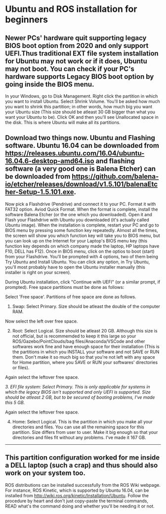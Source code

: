 # Ubuntu and ROS installation for beginners

Newer PCs' hardware quit supporting legacy BIOS boot option from 2020 and only support UEFI.Thus traditional EXT file system installation for Ubuntu may not work or if it does, Ubuntu may not boot. You can check if your PC's hardware supports Legacy BIOS boot option by going inside the BIOS menu.
----------------------------------------------------------------------------------

In your Windows, go to Disk Management. Right click the partition in which you want to install Ubuntu. Select Shrink Volume. You'll be asked how much you want to shrink this partition; in other words, how much big you want your Ubuntu size (This size should be atleast 30 GB bigger than what you want your Ubuntu to be). Click OK and then you'll see Unallocated space in the disk. This is where Ubuntu will make all its partitions.

Download two things now. Ubuntu and Flashing software. Ubuntu 16.04 can be downloaded from https://releases.ubuntu.com/16.04/ubuntu-16.04.6-desktop-amd64.iso and flashing software (a very good one is Balena Etcher) can be downloaded from https://github.com/balena-io/etcher/releases/download/v1.5.101/balenaEtcher-Setup-1.5.101.exe. 
----------------------------------------------------------------------------------
Now pick a Flashdrive (Pendrive) and connect it to your PC. Format it with FAT32 option. Aviod Quick Format. When the format is complete, install the software Balena Etcher (or the one which you downloaded). Open it and Flash your Flashdrive with Ubuntu you downloaded (it's actually called Ubuntu image).
When the installation is complete, restart your PC and go to BIOS menu by pressing some function key repeatedly. Almost all the times, the screen will show you which function key will take you to BIOS menu, but you can look up on the Internet for your Laptop's BIOS menu key (this function key depends on which company made the laptop, HP laptops have F10, DELL has F12). Once in BIOS menu, click on the optios to boot (start) from your Flashdrive. You'll be prompted with 4 options, two of them being Try Ubuntu and Install Ubuntu. You can click any option, in Try Ubuntu, you'll most probably have to open the Ubuntu installer manually (this installer is right on your screen). 

During Ubuntu installation, click "Continue with UEFI" (or a similar prompt, if prompted). Free space partitions must be done as follows:

Select 'Free space'. Partitions of free space are done as follows.

1. Swap: Select Primary. Size should be atleast the double of the computer RAM.

Now select the left over free space.

2. Root: Select Logical. Size should be atleast 20 GB. Although this size is not official, but is recommemded to keep it this large so your ROS/Gazebo/PointClouds/bag files/Anaconda/VSCode and other softwares work fine and have enough space for their installation (This is the partitions in which you INSTALL your software and not SAVE or RUN them. Don't make it so much big so that you're not left with any space for Home partition, where you SAVE or RUN your softwares' directories or files). 

Again select the leftover free space.

*3. EFI file system: Select Primary. This is only applicable for systems in which the legacy BIOS isn't supported and only UEFI is supported. Size should be atleast 2 GB, but to be secured of booting problems, I've made this 5 GB.*

Again select the leftover free space.

4. Home: Select Logical. This is the partition in which you make all your directories and files. You can use all the remaining space for this partition. Size differs from user to user. Make it big enough so that your directories and files fit without any problems. I've made it 167 GB.
----------------------------------------------------------------------------------
This partition configuration worked for me inside a DELL laptop (such a crap) and thus should also work on your system too.
----------------------------------------------------------------------------------
ROS distributions can be installed successfully from the ROS Wiki webpage. For instance, ROS Kinetic, which is supported by Ubuntu 16.04, can be installed from http://wiki.ros.org/kinetic/Installation/Ubuntu. Follow the procedure by heart and don't just copy-paste the terminal commands, READ what's the command doing and whether you'll be needing it or not.
